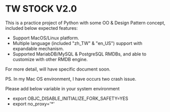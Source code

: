 # TW STOCK V2.0
This is a practice project of Python with some OO & Design Pattern concept, included below expected features:

- Support MacOS/Linux platform.
- Multiple language (included "zh_TW" & "en_US") support with expandable mechanism.
- Supported MariabDB/MySQL & PostgreSQL RMDBs, and able to customize with other RMDB engine.

For more detail, will have specific document soon.

PS. In my Mac OS environment, I have occurs two crash issue.

Please add below variable in your system environment
- export OBJC_DISABLE_INITIALIZE_FORK_SAFETY=YES
- export no_proxy='*'
